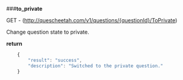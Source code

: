 ###**to_private**


GET - (http://quescheetah.com/v1/questions/{questionId}/ToPrivate)

Change question state to private.


**return**
```javascript 
    {
        "result": "success",
        "description": "Switched to the private question."
    }
```

    